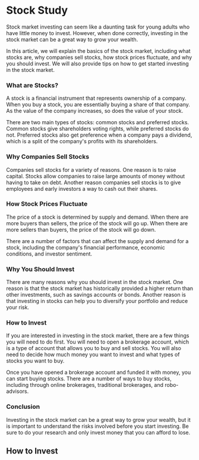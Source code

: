 # Stock Study

Stock market investing can seem like a daunting task for young adults who have little money to invest. However, when done correctly, investing in the stock market can be a great way to grow your wealth.

In this article, we will explain the basics of the stock market, including what stocks are, why companies sell stocks, how stock prices fluctuate, and why you should invest. We will also provide tips on how to get started investing in the stock market.

### What are Stocks?

A stock is a financial instrument that represents ownership of a company. When you buy a stock, you are essentially buying a share of that company. As the value of the company increases, so does the value of your stock.

There are two main types of stocks: common stocks and preferred stocks. Common stocks give shareholders voting rights, while preferred stocks do not. Preferred stocks also get preference when a company pays a dividend, which is a split of the company's profits with its shareholders.

### Why Companies Sell Stocks

Companies sell stocks for a variety of reasons. One reason is to raise capital. Stocks allow companies to raise large amounts of money without having to take on debt. Another reason companies sell stocks is to give employees and early investors a way to cash out their shares.

### How Stock Prices Fluctuate

The price of a stock is determined by supply and demand. When there are more buyers than sellers, the price of the stock will go up. When there are more sellers than buyers, the price of the stock will go down.

There are a number of factors that can affect the supply and demand for a stock, including the company's financial performance, economic conditions, and investor sentiment.

### Why You Should Invest

There are many reasons why you should invest in the stock market. One reason is that the stock market has historically provided a higher return than other investments, such as savings accounts or bonds. Another reason is that investing in stocks can help you to diversify your portfolio and reduce your risk.

### How to Invest

If you are interested in investing in the stock market, there are a few things you will need to do first. You will need to open a brokerage account, which is a type of account that allows you to buy and sell stocks. You will also need to decide how much money you want to invest and what types of stocks you want to buy.

Once you have opened a brokerage account and funded it with money, you can start buying stocks. There are a number of ways to buy stocks, including through online brokerages, traditional brokerages, and robo-advisors.

### Conclusion

Investing in the stock market can be a great way to grow your wealth, but it is important to understand the risks involved before you start investing. Be sure to do your research and only invest money that you can afford to lose.


## How to Invest
